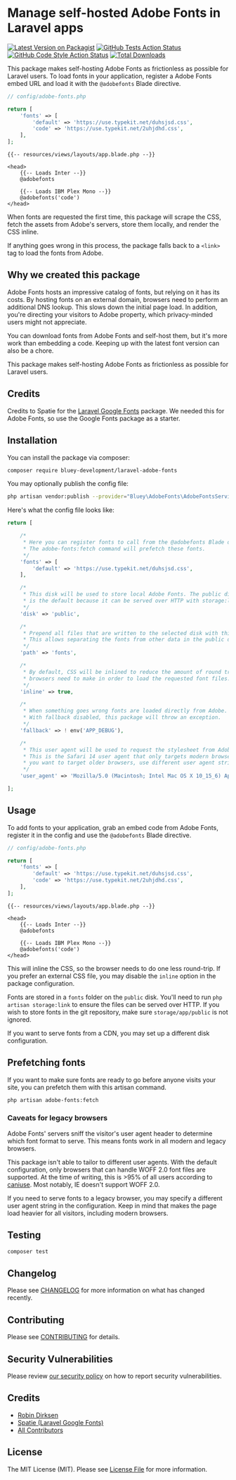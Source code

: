 # Manage self-hosted Adobe Fonts in Laravel apps

[![Latest Version on Packagist](https://img.shields.io/packagist/v/bluey-development/laravel-adobe-fonts.svg?style=flat-square)](https://packagist.org/packages/bluey-development/laravel-adobe-fonts)
[![GitHub Tests Action Status](https://img.shields.io/github/workflow/status/bluey-development/laravel-adobe-fonts/run-tests?label=tests)](https://github.com/bluey-development/laravel-adobe-fonts/actions?query=workflow%3Arun-tests+branch%3Amaster)
[![GitHub Code Style Action Status](https://img.shields.io/github/workflow/status/bluey-development/laravel-adobe-fonts/Check%20&%20fix%20styling?label=code%20style)](https://github.com/bluey-development/laravel-adobe-fonts/actions?query=workflow%3A"Check+%26+fix+styling"+branch%3Amaster)
[![Total Downloads](https://img.shields.io/packagist/dt/bluey-development/laravel-adobe-fonts.svg?style=flat-square)](https://packagist.org/packages/bluey-development/laravel-adobe-fonts)

This package makes self-hosting Adobe Fonts as frictionless as possible for Laravel users. To load fonts in your application, register a Adobe Fonts embed URL and load it with the `@adobefonts` Blade directive.

```php
// config/adobe-fonts.php

return [
    'fonts' => [
        'default' => 'https://use.typekit.net/duhsjsd.css',
        'code' => 'https://use.typekit.net/2uhjdhd.css',
    ],
];
```

```blade
{{-- resources/views/layouts/app.blade.php --}}

<head>
    {{-- Loads Inter --}}
    @adobefonts

    {{-- Loads IBM Plex Mono --}}
    @adobefonts('code')
</head>
```

When fonts are requested the first time, this package will scrape the CSS, fetch the assets from Adobe's servers, store them locally, and render the CSS inline.

If anything goes wrong in this process, the package falls back to a `<link>` tag to load the fonts from Adobe.

## Why we created this package

Adobe Fonts hosts an impressive catalog of fonts, but relying on it has its costs. By hosting fonts on an external domain, browsers need to perform an additional DNS lookup. This slows down the initial page load. In addition, you're directing your visitors to Adobe property, which privacy-minded users might not appreciate.

You can download fonts from Adobe Fonts and self-host them, but it's more work than embedding a code. Keeping up with the latest font version can also be a chore.

This package makes self-hosting Adobe Fonts as frictionless as possible for Laravel users.

## Credits

Credits to Spatie for the [Laravel Google Fonts](https://github.com/spatie/laravel-google-fonts) package. We needed this for Adobe Fonts, so use the Google Fonts package as a starter.

## Installation

You can install the package via composer:

```bash
composer require bluey-development/laravel-adobe-fonts
```

You may optionally publish the config file:

```bash
php artisan vendor:publish --provider="Bluey\AdobeFonts\AdobeFontsServiceProvider" --tag="adobe-fonts-config"
```

Here's what the config file looks like:

```php
return [

    /*
     * Here you can register fonts to call from the @adobefonts Blade directive.
     * The adobe-fonts:fetch command will prefetch these fonts.
     */
    'fonts' => [
        'default' => 'https://use.typekit.net/duhsjsd.css',
    ],

    /*
     * This disk will be used to store local Adobe Fonts. The public disk
     * is the default because it can be served over HTTP with storage:link.
     */
    'disk' => 'public',

    /*
     * Prepend all files that are written to the selected disk with this path.
     * This allows separating the fonts from other data in the public disk.
     */
    'path' => 'fonts',

    /*
     * By default, CSS will be inlined to reduce the amount of round trips
     * browsers need to make in order to load the requested font files.
     */
    'inline' => true,

    /*
     * When something goes wrong fonts are loaded directly from Adobe.
     * With fallback disabled, this package will throw an exception.
     */
    'fallback' => ! env('APP_DEBUG'),

    /*
     * This user agent will be used to request the stylesheet from Adobe Fonts.
     * This is the Safari 14 user agent that only targets modern browsers. If
     * you want to target older browsers, use different user agent string.
     */
    'user_agent' => 'Mozilla/5.0 (Macintosh; Intel Mac OS X 10_15_6) AppleWebKit/605.1.15 (KHTML, like Gecko) Version/14.0.3 Safari/605.1.15',

];
```

## Usage

To add fonts to your application, grab an embed code from Adobe Fonts, register it in the config and use the `@adobefonts` Blade directive.

```php
// config/adobe-fonts.php

return [
    'fonts' => [
        'default' => 'https://use.typekit.net/duhsjsd.css',
        'code' => 'https://use.typekit.net/2uhjdhd.css',
    ],
];
```

```blade
{{-- resources/views/layouts/app.blade.php --}}

<head>
    {{-- Loads Inter --}}
    @adobefonts

    {{-- Loads IBM Plex Mono --}}
    @adobefonts('code')
</head>
```

This will inline the CSS, so the browser needs to do one less round-trip. If you prefer an external CSS file, you may disable the `inline` option in the package configuration.

Fonts are stored in a `fonts` folder on the `public` disk. You'll need to run `php artisan storage:link` to ensure the files can be served over HTTP. If you wish to store fonts in the git repository, make sure `storage/app/public` is not ignored.

If you want to serve fonts from a CDN, you may set up a different disk configuration.

## Prefetching fonts

If you want to make sure fonts are ready to go before anyone visits your site, you can prefetch them with this artisan command.

```bash
php artisan adobe-fonts:fetch
```

### Caveats for legacy browsers

Adobe Fonts' servers sniff the visitor's user agent header to determine which font format to serve. This means fonts work in all modern and legacy browsers.

This package isn't able to tailor to different user agents. With the default configuration, only browsers that can handle WOFF 2.0 font files are supported. At the time of writing, this is >95% of all users according to [caniuse](https://caniuse.com/woff2). Most notably, IE doesn't support WOFF 2.0.

If you need to serve fonts to a legacy browser, you may specify a different user agent string in the configuration. Keep in mind that makes the page load heavier for all visitors, including modern browsers.

## Testing

```bash
composer test
```

## Changelog

Please see [CHANGELOG](CHANGELOG.md) for more information on what has changed recently.

## Contributing

Please see [CONTRIBUTING](CONTRIBUTING.md) for details.

## Security Vulnerabilities

Please review [our security policy](../../security/policy) on how to report security vulnerabilities.

## Credits

- [Robin Dirksen](https://github.com/robindirksen1)
- [Spatie (Laravel Google Fonts)](https://github.com/spatie/laravel-google-fonts)
- [All Contributors](../../contributors)

## License

The MIT License (MIT). Please see [License File](LICENSE.md) for more information.
